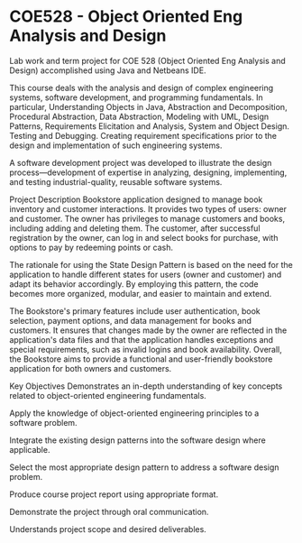 # COE528 - Object Oriented Eng Analysis and Design
Lab work and term project for COE 528 (Object Oriented Eng Analysis and Design) accomplished using Java and Netbeans IDE.

This course deals with the analysis and design of complex engineering systems, software development, and programming fundamentals. In particular, Understanding Objects in Java, Abstraction and Decomposition, Procedural Abstraction, Data Abstraction, Modeling with UML, Design Patterns, Requirements Elicitation and Analysis, System and Object Design. Testing and Debugging. Creating requirement specifications prior to the design and implementation of such engineering systems. 

A software development project was developed to illustrate the design process—development of expertise in analyzing, designing, implementing, and testing industrial-quality, reusable software systems. 

Project Description
Bookstore application designed to manage book inventory and customer interactions. It provides two types of users: owner and customer. The owner has privileges to manage customers and books, including adding and deleting them. The customer, after successful registration by the owner, can log in and select books for purchase, with options to pay by redeeming points or cash.

The rationale for using the State Design Pattern is based on the need for the application to handle different states for users (owner and customer) and adapt its behavior accordingly. By employing this pattern, the code becomes more organized, modular, and easier to maintain and extend.

The Bookstore's primary features include user authentication, book selection, payment options, and data management for books and customers. It ensures that changes made by the owner are reflected in the application's data files and that the application handles exceptions and special requirements, such as invalid logins and book availability. Overall, the Bookstore aims to provide a functional and user-friendly bookstore application for both owners and customers.

Key Objectives
Demonstrates an in-depth understanding of key concepts related to object-oriented engineering fundamentals.

Apply the knowledge of object-oriented engineering principles to a software problem.

Integrate the existing design patterns into the software design where applicable.

Select the most appropriate design pattern to address a software design problem.

Produce course project report using appropriate format.

Demonstrate the project through oral communication.

Understands project scope and desired deliverables.












